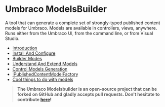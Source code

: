 # Umbraco ModelsBuilder

A tool that can generate a complete set of strongly-typed published content models for Umbraco. Models are available in controllers, views, anywhere. Runs either from the Umbraco UI, from the command line, or from Visual Studio.

* [Introduction](Introduction.md)
* [Install And Configure](Install-And-Configure.md)
* [Builder Modes](Builder-Modes.md)
* [Understand And Extend Models](Understand-And-Extend.md)
* [Control Models Generation](Control-Generation.md)
* [IPublishedContentModelFactory](IPublishedContentModelFactory.md)  
* [Cool things to do with models](CoolThingsWithModels.md)  

> **The Umbraco Modelsbuilder is an open-source project that can be forked on GitHub and gladly accepts pull requests. Don't hesitate to contribute [here](https://github.com/zpqrtbnk/Zbu.ModelsBuilder)!**
